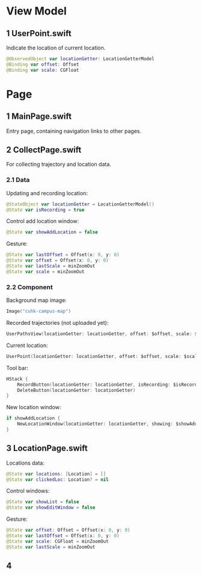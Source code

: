 # View Model

## 1 UserPoint.swift

Indicate the location of current location.

```swift
@ObservedObject var locationGetter: LocationGetterModel
@Binding var offset: Offset
@Binding var scale: CGFloat
```

# Page

## 1 MainPage.swift

Entry page, containing navigation links to other pages.

## 2 CollectPage.swift

For collecting trajectory and location data.

### 2.1 Data

Updating and recording location:

```swift
@StateObject var locationGetter = LocationGetterModel()
@State var isRecording = true
```

Control add location window:

```swift
@State var showAddLocation = false
```

Gesture:

```swift
@State var lastOffset = Offset(x: 0, y: 0)
@State var offset = Offset(x: 0, y: 0)
@State var lastScale = minZoomOut
@State var scale = minZoomOut
```

### 2.2 Component

Background map image:

```swift
Image("cuhk-campus-map")
```

Recorded trajectories (not uploaded yet):

```swift
UserPathsView(locationGetter: locationGetter, offset: $offset, scale: $scale)
```

Current location:

```swift
UserPoint(locationGetter: locationGetter, offset: $offset, scale: $scale)
```

Tool bar:

```swift
HStack {
    RecordButton(locationGetter: locationGetter, isRecording: $isRecording)
    DeleteButton(locationGetter: locationGetter)
}
```

New location window:

```swift
if showAddLocation {
    NewLocationWindow(locationGetter: locationGetter, showing: $showAddLocation)
}
```

## 3 LocationPage.swift

Locations data:

```swift
@State var locations: [Location] = []
@State var clickedLoc: Location? = nil
```

Control windows:

```swift
@State var showList = false
@State var showEditWindow = false
```

Gesture:

```swift
@State var offset: Offset = Offset(x: 0, y: 0)
@State var lastOffset = Offset(x: 0, y: 0)
@State var scale: CGFloat = minZoomOut
@State var lastScale = minZoomOut
```

## 4 